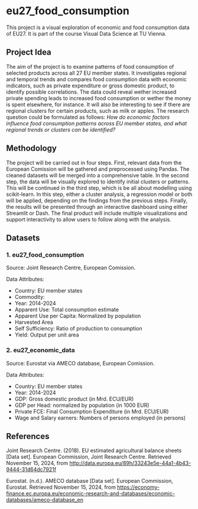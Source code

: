 # eu27_food_consumption
This project is a visual exploration of economic and food consumption data of EU27. It is part of the course Visual Data Science at TU Vienna.

## Project Idea
The aim of the project is to examine patterns of food consumption of selected products across all 27 EU member states. It investigates regional and temporal trends and compares food consumption data with economic indicators, such as private expenditure or gross domestic product, to identify possible correlations. The data could reveal wether increased private spending leads to increased food consumption or wether the money is spent elsewhere, for instance. It will also be interesting to see if there are regional clusters for certain products, such as milk or apples. The research question could be formulated as follows: *How do economic factors influence food consumption patterns across EU member states, and what regional trends or clusters can be identified?*

## Methodology
The project will be carried out in four steps. First, relevant data from the European Comission will be gathered and preprocessed using Pandas. The cleaned datasets will be merged into a comprehensive table. In the second step, the data will be visually explored to identify initial clusters or patterns. This will be continued in the third step, which is be all about modelling using scikit-learn. In this step, either a cluster analysis, a regression model or both will be applied, depending on the findings from the previous steps. Finally, the results will be presented through an interactive dashboard using either Streamlit or Dash. The final product will include multiple visualizations and support interactivity to allow users to follow along with the analysis.

## Datasets

### 1. eu27_food_consumption
Source: Joint Research Centre, European Comission. 

Data Attributes:
- Country: EU member states
- Commodity: 
- Year: 2014-2024
- Apparent Use: Total consumption estimate
- Apparent Use per Capita: Normalized by population
- Harvested Area
- Self Sufficiency: Ratio of production to consumption
- Yield: Output per unit area


### 2. eu27_economic_data
Source: Eurostat via AMECO database, European Comission.

Data Attributes:
- Country: EU member states
- Year: 2014-2024
- GDP: Gross domestic product (in Mrd. ECU/EUR)
- GDP per Head: normalized by population (in 1000 EUR)
- Private FCE: Final Consumption Expenditure (in Mrd. ECU/EUR)
- Wage and Salary earners: Numbers of persons employed (in persons)

## References

Joint Research Centre. (2018). EU estimated agricultural balance sheets [Data set]. European Commission, Joint Research Centre. Retrieved November 15, 2024, from http://data.europa.eu/89h/33243e5e-44a1-4b43-9444-31d64dc7921f

Eurostat. (n.d.). AMECO database [Data set]. European Commission, Eurostat. Retrieved November 15, 2024, from https://economy-finance.ec.europa.eu/economic-research-and-databases/economic-databases/ameco-database_en